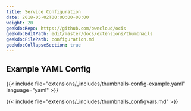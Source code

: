 ```yaml
---
title: Service Configuration
date: 2018-05-02T00:00:00+00:00
weight: 20
geekdocRepo: https://github.com/owncloud/ocis
geekdocEditPath: edit/master/docs/extensions/thumbnails
geekdocFilePath: configuration.md
geekdocCollapseSection: true
---
```


## Example YAML Config

{{< include file="extensions/_includes/thumbnails-config-example.yaml"  language="yaml" >}}

{{< include file="extensions/_includes/thumbnails_configvars.md" >}}